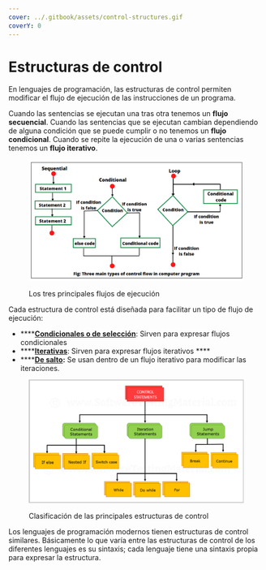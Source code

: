 ```yaml
---
cover: ../.gitbook/assets/control-structures.gif
coverY: 0
---
```


# Estructuras de control

En lenguajes de programación, las estructuras de control permiten modificar el flujo de ejecución de las instrucciones de un programa.

Cuando las sentencias se ejecutan una tras otra tenemos un **flujo secuencial**. Cuando las sentencias que se ejecutan cambian dependiendo de alguna condición que se puede cumplir o no tenemos un **flujo condicional**. Cuando se repite la ejecución de una o varias sentencias tenemos un **flujo iterativo**.

<figure><img src="../.gitbook/assets/control-flow.png" alt=""><figcaption><p>Los tres principales flujos de ejecución</p></figcaption></figure>

Cada estructura de control está diseñada para facilitar un tipo de flujo de ejecución:&#x20;

* ****[**Condicionales o de selección**](estructuras-de-control-condicional/): Sirven para expresar flujos condicionales
* ****[**Iterativas**](estructuras-de-control-iterativas/): Sirven para expresar flujos iterativos ****&#x20;
* ****[**De salto**](estructuras-de-control-de-salto/)**:** Se usan dentro de un flujo iterativo para modificar las iteraciones.

<figure><img src="../.gitbook/assets/control-structures.png" alt=""><figcaption><p>Clasificación de las principales estructuras de control</p></figcaption></figure>

Los lenguajes de programación modernos tienen estructuras de control similares. Básicamente lo que varía entre las estructuras de control de los diferentes lenguajes es su sintaxis; cada lenguaje tiene una sintaxis propia para expresar la estructura.
